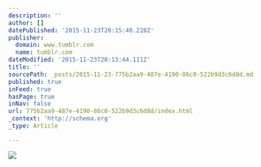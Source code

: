 ```yaml
---
description: ''
author: []
datePublished: '2015-11-23T20:15:40.228Z'
publisher:
  domain: www.tumblr.com
  name: tumblr.com
dateModified: '2015-11-23T20:13:44.111Z'
title: ''
sourcePath: _posts/2015-11-23-775b2aa9-487e-4190-86c0-522b9d3c6d8d.md
published: true
inFeed: true
hasPage: true
inNav: false
url: 775b2aa9-487e-4190-86c0-522b9d3c6d8d/index.html
_context: 'http://schema.org'
_type: Article

---
```

![](https://40.media.tumblr.com/5517bd4911ad4e6a13525e1c3a55acdf/tumblr_noj447dehq1qcz8ujo1_500.jpg)